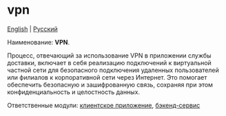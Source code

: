 # vpn

[English](vpn.md) | [Русский](vpn.ru.md)

Наименование: **VPN**.

Процесс, отвечающий за использование VPN в приложении службы доставки, включает в себя реализацию подключений к виртуальной частной сети для безопасного подключения удаленных пользователей или филиалов к корпоративной сети через Интернет. Это помогает обеспечить безопасную и зашифрованную связь, сохраняя при этом конфиденциальность и целостность данных.

Ответственные модули: [клиентское приложение](../../frontend/adminclient.ru.md), [бэкенд-сервис](../../backend/adminbackend.ru.md)
